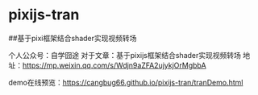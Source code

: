 # pixijs-tran

##基于pixi框架结合shader实现视频转场

个人公众号：自学囧途
对于文章：基于pixijs框架结合shader实现视频转场 地址：https://mp.weixin.qq.com/s/Wdjn9aZFA2ujykjOrMgbbA


demo在线预览：https://cangbug66.github.io/pixijs-tran/tranDemo.html
